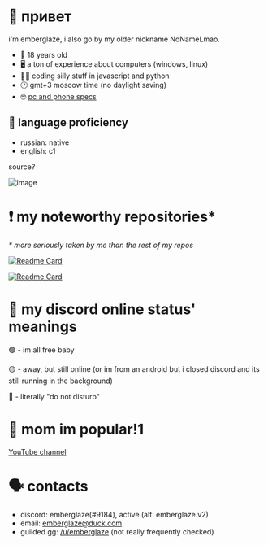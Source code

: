 # 👋 привет

i'm emberglaze, i also go by my older nickname NoNameLmao.

- 🐣 18 years old
- 🖥️ a ton of experience about computers (windows, linux)
- 🧑‍💻 coding silly stuff in javascript and python
- 🕐 gmt+3 moscow time (no daylight saving)
- 🤓 [pc and phone specs](https://github.com/NoNameLmao/NoNameLmao/blob/main/specs.md#-digital-devices-and-their-specs)

## 📖 language proficiency

- russian: native
- english: c1

source?

![image](https://user-images.githubusercontent.com/68788282/233656511-59243e22-fd0e-42b2-a2f4-0a098af673d6.gif)

# ❗ my noteworthy repositories*

*\* more seriously taken by me than the rest of my repos*

[![Readme Card](https://github-readme-stats.vercel.app/api/pin/?username=NoNameLmao&repo=emberbot)](https://github.com/anuraghazra/github-readme-stats)

[![Readme Card](https://github-readme-stats.vercel.app/api/pin/?username=NoNameLmao&repo=emberutils)](https://github.com/anuraghazra/github-readme-stats)

# 🥱 my discord online status' meanings

🟢 - im all free baby

🟡 - away, but still online (or im from an android but i closed discord and its still running in the background)

🔴 - literally "do not disturb"

# 📢 mom im popular!1

[YouTube channel](https://www.youtube.com/@emberglaze)

# 🗣️ contacts

- discord: emberglaze(#9184), active (alt: emberglaze.v2)
- email: emberglaze@duck.com
- guilded.gg: [/u/emberglaze](https://www.guilded.gg/u/emberglaze) (not really frequently checked)
